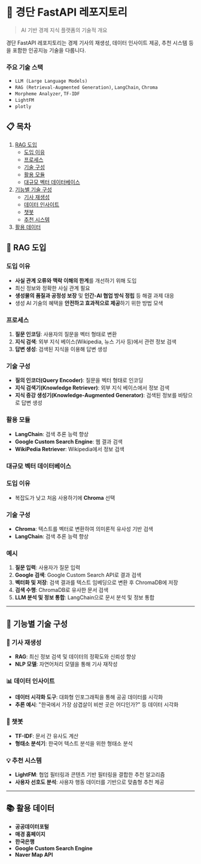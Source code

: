 # 🍡 경단 FastAPI 레포지토리

> AI 기반 경제 지식 플랫폼의 기술적 개요

경단 FastAPI 레포지토리는 경제 기사의 재생성, 데이터 인사이트 제공, 추천 시스템 등을 포함한 인공지능 기술을 다룹니다.

### 주요 기술 스택
- `LLM (Large Language Models)`
- `RAG (Retrieval-Augmented Generation)`, `LangChain`, `Chroma`
- `Morpheme Analyzer`, `TF-IDF`
- `LightFM`
- `plotly`

## 📋 목차

1. [RAG 도입](#-rag-도입)
   - [도입 이유](#도입-이유)
   - [프로세스](#프로세스)
   - [기술 구성](#기술-구성)
   - [활용 모듈](#활용-모듈)
   - [대규모 벡터 데이터베이스](#대규모-벡터-데이터베이스)
2. [기능별 기술 구성](#-기능별-기술-구성)
   - [기사 재생성](#-기사-재생성)
   - [데이터 인사이트](#-데이터-인사이트)
   - [챗봇](#-챗봇)
   - [추천 시스템](#-추천-시스템)
3. [활용 데이터](#-활용-데이터)

## 🤖 RAG 도입

### 도입 이유

- **사실 관계 오류와 맥락 이해의 한계**를 개선하기 위해 도입
- 최신 정보와 정확한 사실 관계 필요
- **생성물의 품질과 공정성 보장** 및 **인간-AI 협업 방식 정립** 등 해결 과제 대응
- 생성 AI 기술의 혜택을 **안전하고 효과적으로 제공**하기 위한 방법 모색

### 프로세스

1. **질문 인코딩**: 사용자의 질문을 벡터 형태로 변환
2. **지식 검색**: 외부 지식 베이스(Wikipedia, 뉴스 기사 등)에서 관련 정보 검색
3. **답변 생성**: 검색된 지식을 이용해 답변 생성

### 기술 구성

- **질의 인코더(Query Encoder)**: 질문을 벡터 형태로 인코딩
- **지식 검색기(Knowledge Retriever)**: 외부 지식 베이스에서 정보 검색
- **지식 증강 생성기(Knowledge-Augmented Generator)**: 검색된 정보를 바탕으로 답변 생성

### 활용 모듈

- **LangChain**: 검색 추론 능력 향상
- **Google Custom Search Engine**: 웹 결과 검색
- **WikiPedia Retriever**: Wikipedia에서 정보 검색

### 대규모 벡터 데이터베이스

### 도입 이유

- 복잡도가 낮고 처음 사용하기에 **Chroma** 선택

### 기술 구성

- **Chroma**: 텍스트를 벡터로 변환하여 의미론적 유사성 기반 검색
- **LangChain**: 검색 추론 능력 향상

### 예시

1. **질문 입력**: 사용자가 질문 입력
2. **Google 검색**: Google Custom Search API로 결과 검색
3. **벡터화 및 저장**: 검색 결과를 텍스트 임베딩으로 변환 후 ChromaDB에 저장
4. **검색 수행**: ChromaDB로 유사한 문서 검색
5. **LLM 분석 및 정보 통합**: LangChain으로 문서 분석 및 정보 통합

---

## 🔧 기능별 기술 구성

### 📰 기사 재생성

- **RAG**: 최신 정보 검색 및 데이터의 정확도와 신뢰성 향상
- **NLP 모델**: 자연어처리 모델을 통해 기사 재작성

### 📊 데이터 인사이트

- **데이터 시각화 도구**: 대화형 인포그래픽을 통해 공공 데이터를 시각화
- **추론 예시**: "한국에서 가장 삼겹살이 비싼 곳은 어디인가?" 등 데이터 시각화

### 🤖 챗봇

- **TF-IDF**: 문서 간 유사도 계산
- **형태소 분석기**: 한국어 텍스트 분석을 위한 형태소 분석

### 💡 추천 시스템

- **LightFM**: 협업 필터링과 콘텐츠 기반 필터링을 결합한 추천 알고리즘
- **사용자 선호도 분석**: 사용자 행동 데이터를 기반으로 맞춤형 추천 제공

---

## 📚 활용 데이터

- **공공데이터포털**
- **매경 홈페이지**
- **한국은행**
- **Google Custom Search Engine**
- **Naver Map API**
